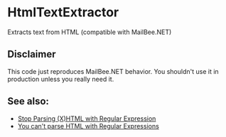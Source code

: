 # HtmlTextExtractor
Extracts text from HTML (compatible with MailBee.NET)

## Disclaimer

This code just reproduces MailBee.NET behavior. You shouldn't use it in production unless you really need it.

## See also:

- [Stop Parsing (X)HTML with Regular Expression](https://medium.com/thecyberfibre/stop-parsing-x-html-with-regular-expression-2cf13215b411)
- [You can't parse HTML with Regular Expressions](https://stackoverflow.com/questions/1732348/regex-match-open-tags-except-xhtml-self-contained-tags/1732454#1732454)

